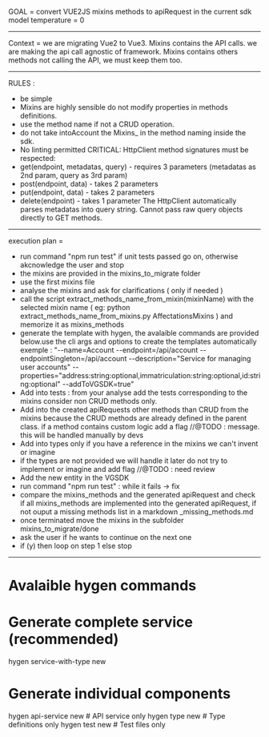 GOAL = convert VUE2JS mixins methods to apiRequest in the current sdk
model temperature = 0
___

Context = we are migrating Vue2 to Vue3. Mixins contains the API calls. we are making the api call agnostic of framework. Mixins contains others methods not calling the API, we must keep them too.
___

RULES :
- be simple 
- Mixins are highly sensible do not modify properties in methods definitions. 
- use the method name if not a CRUD operation. 
- do not take intoAccount the <entity>Mixins_ in the method naming inside the sdk. 
- No linting permitted
CRITICAL: HttpClient method signatures must be respected:
- get(endpoint, metadatas, query) - requires 3 parameters (metadatas as 2nd param, query as 3rd param)
- post(endpoint, data) - takes 2 parameters
- put(endpoint, data) - takes 2 parameters
- delete(endpoint) - takes 1 parameter
The HttpClient automatically parses metadatas into query string. Cannot pass raw query objects directly to GET methods.

___

execution plan = 
- run command "npm run test" if unit tests passed go on, otherwise akcnowledge the user and stop
- the mixins are provided in the mixins_to_migrate folder
- use the first mixins file
- analyse the mixins and ask for clarifications ( only if needed )
- call the script extract_methods_name_from_mixin(mixinName) with the selected mixin name ( eg: python extract_methods_name_from_mixins.py AffectationsMixins ) and memorize it as mixins_methods
- generate the template with hygen, the avalaible commands are provided below.use the cli args and options to create the templates automatically exemple : "--name=Account --endpoint=/api/account --endpointSingleton=/api/account --description="Service for managing user accounts" --properties="address:string:optional,immatriculation:string:optional,id:string:optional" --addToVGSDK=true"
- Add into tests : from your analyse add the tests corresponding to the mixins consider non CRUD methods only. 
- Add into the created apiRequests other methods than CRUD from the mixins because the CRUD methods are already defined in the parent class. if a method contains custom logic add a flag //@TODO : message. this will be handled manually by devs
- Add into types only if you have a reference in the mixins we can't invent or imagine
- if the types are not provided we will handle it later do not try to implement or imagine and add flag //@TODO : need review 
- Add the new entity in the VGSDK
- run command "npm run test" : while it fails -> fix
- compare  the mixins_methods and the generated apiRequest and check if all mixins_methods are implemented into the generated apiRequest, if not ouput a missing methods list in a markdown <mixinsName>_missing_methods.md
- once terminated move the mixins in the subfolder mixins_to_migrate/done
- ask the user if he wants to continue on the next one
- if (y) then loop on step 1 else stop 


___

# Avalaible hygen commands

# Generate complete service (recommended)
hygen service-with-type new

# Generate individual components
hygen api-service new    # API service only
hygen type new          # Type definitions only
hygen test new          # Test files only
